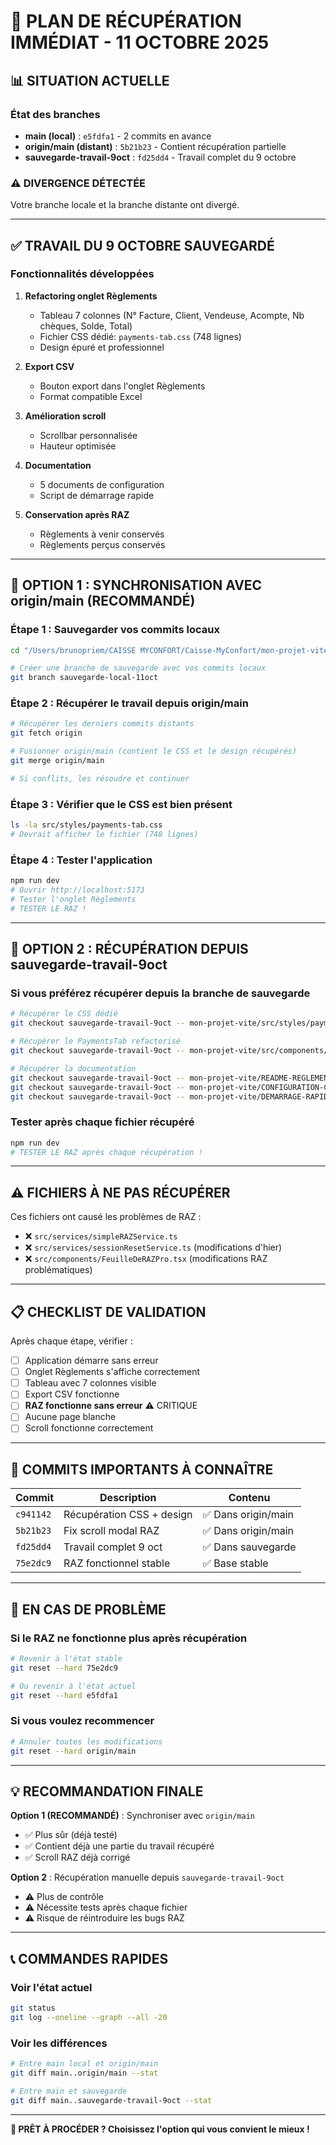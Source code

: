 # 🎯 PLAN DE RÉCUPÉRATION IMMÉDIAT - 11 OCTOBRE 2025

## 📊 SITUATION ACTUELLE

### État des branches
- **main (local)** : `e5fdfa1` - 2 commits en avance
- **origin/main (distant)** : `5b21b23` - Contient récupération partielle
- **sauvegarde-travail-9oct** : `fd25dd4` - Travail complet du 9 octobre

### ⚠️ DIVERGENCE DÉTECTÉE
Votre branche locale et la branche distante ont divergé.

---

## ✅ TRAVAIL DU 9 OCTOBRE SAUVEGARDÉ

### Fonctionnalités développées
1. **Refactoring onglet Règlements**
   - Tableau 7 colonnes (N° Facture, Client, Vendeuse, Acompte, Nb chèques, Solde, Total)
   - Fichier CSS dédié: `payments-tab.css` (748 lignes)
   - Design épuré et professionnel

2. **Export CSV**
   - Bouton export dans l'onglet Règlements
   - Format compatible Excel

3. **Amélioration scroll**
   - Scrollbar personnalisée
   - Hauteur optimisée

4. **Documentation**
   - 5 documents de configuration
   - Script de démarrage rapide

5. **Conservation après RAZ**
   - Règlements à venir conservés
   - Règlements perçus conservés

---

## 🔧 OPTION 1 : SYNCHRONISATION AVEC origin/main (RECOMMANDÉ)

### Étape 1 : Sauvegarder vos commits locaux
```bash
cd "/Users/brunopriem/CAISSE MYCONFORT/Caisse-MyConfort/mon-projet-vite"

# Créer une branche de sauvegarde avec vos commits locaux
git branch sauvegarde-local-11oct
```

### Étape 2 : Récupérer le travail depuis origin/main
```bash
# Récupérer les derniers commits distants
git fetch origin

# Fusionner origin/main (contient le CSS et le design récupérés)
git merge origin/main

# Si conflits, les résoudre et continuer
```

### Étape 3 : Vérifier que le CSS est bien présent
```bash
ls -la src/styles/payments-tab.css
# Devrait afficher le fichier (748 lignes)
```

### Étape 4 : Tester l'application
```bash
npm run dev
# Ouvrir http://localhost:5173
# Tester l'onglet Règlements
# TESTER LE RAZ !
```

---

## 🔧 OPTION 2 : RÉCUPÉRATION DEPUIS sauvegarde-travail-9oct

### Si vous préférez récupérer depuis la branche de sauvegarde

```bash
# Récupérer le CSS dédié
git checkout sauvegarde-travail-9oct -- mon-projet-vite/src/styles/payments-tab.css

# Récupérer le PaymentsTab refactorisé
git checkout sauvegarde-travail-9oct -- mon-projet-vite/src/components/tabs/PaymentsTab.tsx

# Récupérer la documentation
git checkout sauvegarde-travail-9oct -- mon-projet-vite/README-REGLEMENTS-REFACTORING.md
git checkout sauvegarde-travail-9oct -- mon-projet-vite/CONFIGURATION-COMPLETE.md
git checkout sauvegarde-travail-9oct -- mon-projet-vite/DEMARRAGE-RAPIDE-PORTABLE.md
```

### Tester après chaque fichier récupéré
```bash
npm run dev
# TESTER LE RAZ après chaque récupération !
```

---

## ⚠️ FICHIERS À NE PAS RÉCUPÉRER

Ces fichiers ont causé les problèmes de RAZ :
- ❌ `src/services/simpleRAZService.ts`
- ❌ `src/services/sessionResetService.ts` (modifications d'hier)
- ❌ `src/components/FeuilleDeRAZPro.tsx` (modifications RAZ problématiques)

---

## 📋 CHECKLIST DE VALIDATION

Après chaque étape, vérifier :

- [ ] Application démarre sans erreur
- [ ] Onglet Règlements s'affiche correctement
- [ ] Tableau avec 7 colonnes visible
- [ ] Export CSV fonctionne
- [ ] **RAZ fonctionne sans erreur** ⚠️ CRITIQUE
- [ ] Aucune page blanche
- [ ] Scroll fonctionne correctement

---

## 🎯 COMMITS IMPORTANTS À CONNAÎTRE

| Commit | Description | Contenu |
|--------|-------------|---------|
| `c941142` | Récupération CSS + design | ✅ Dans origin/main |
| `5b21b23` | Fix scroll modal RAZ | ✅ Dans origin/main |
| `fd25dd4` | Travail complet 9 oct | ✅ Dans sauvegarde |
| `75e2dc9` | RAZ fonctionnel stable | ✅ Base stable |

---

## 🚨 EN CAS DE PROBLÈME

### Si le RAZ ne fonctionne plus après récupération

```bash
# Revenir à l'état stable
git reset --hard 75e2dc9

# Ou revenir à l'état actuel
git reset --hard e5fdfa1
```

### Si vous voulez recommencer

```bash
# Annuler toutes les modifications
git reset --hard origin/main
```

---

## 💡 RECOMMANDATION FINALE

**Option 1 (RECOMMANDÉ)** : Synchroniser avec `origin/main`
- ✅ Plus sûr (déjà testé)
- ✅ Contient déjà une partie du travail récupéré
- ✅ Scroll RAZ déjà corrigé

**Option 2** : Récupération manuelle depuis `sauvegarde-travail-9oct`
- ⚠️ Plus de contrôle
- ⚠️ Nécessite tests après chaque fichier
- ⚠️ Risque de réintroduire les bugs RAZ

---

## 📞 COMMANDES RAPIDES

### Voir l'état actuel
```bash
git status
git log --oneline --graph --all -20
```

### Voir les différences
```bash
# Entre main local et origin/main
git diff main..origin/main --stat

# Entre main et sauvegarde
git diff main..sauvegarde-travail-9oct --stat
```

---

**🔧 PRÊT À PROCÉDER ? Choisissez l'option qui vous convient le mieux !**




